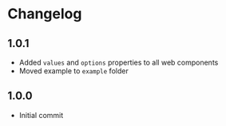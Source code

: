 # Changelog

## 1.0.1

- Added `values` and `options` properties to all web components
- Moved example to `example` folder

## 1.0.0

- Initial commit
